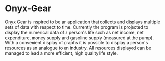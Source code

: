 Onyx-Gear
=========

Onyx Gear is inspired to be an application that collects and displays multiple sets of data with respect to time. Currently the program is projected to display the numerical data of a person's life such as net income, net expenditure, money supply and gasoline supply (measured at the pump). With a convenient display of graphs  it is possible to display a person's resources as an analogue to an industry. All resources displayed can be managed to lead a more efficient, high quality life style.  
